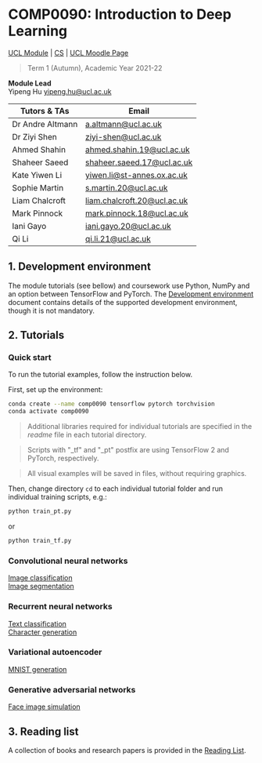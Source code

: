 # COMP0090: Introduction to Deep Learning
[UCL Module](https://www.ucl.ac.uk/module-catalogue/modules/introduction-to-deep-learning/COMP0090) | [CS](https://www.ucl.ac.uk/computer-science/) | [UCL Moodle Page](https://moodle.ucl.ac.uk/course/view.php?id=1444)
>Term 1 (Autumn), Academic Year 2021-22 


**Module Lead**  
Yipeng Hu <yipeng.hu@ucl.ac.uk>

  
|Tutors & TAs     | Email                       |
|-----------------|-----------------------------|  
|Dr Andre Altmann | a.altmann@ucl.ac.uk         |  
|Dr Ziyi Shen     | ziyi-shen@ucl.ac.uk         |  
|Ahmed Shahin     | ahmed.shahin.19@ucl.ac.uk   |  
|Shaheer Saeed    | shaheer.saeed.17@ucl.ac.uk  |  
|Kate Yiwen Li    | yiwen.li@st-annes.ox.ac.uk  |  
|Sophie Martin    | s.martin.20@ucl.ac.uk       |  
|Liam Chalcroft   | liam.chalcroft.20@ucl.ac.uk |  
|Mark Pinnock     | mark.pinnock.18@ucl.ac.uk   |  
|Iani Gayo        | iani.gayo.20@ucl.ac.uk      |  
|Qi Li            | qi.li.21@ucl.ac.uk          |  

	
## 1. Development environment
The module tutorials (see bellow) and coursework use Python, NumPy and an option between TensorFlow and PyTorch. The [Development environment](docs/dev.md) document contains details of the supported development environment, though it is not mandatory.  


## 2. Tutorials
### Quick start
To run the tutorial examples, follow the instruction below.

First, set up the environment:
``` bash
conda create --name comp0090 tensorflow pytorch torchvision
conda activate comp0090
```
>Additional libraries required for individual tutorials are specified in the _readme_ file in each tutorial directory. 

>Scripts with "_tf" and "_pt" postfix are using TensorFlow 2 and PyTorch, respectively.

>All visual examples will be saved in files, without requiring graphics.

Then, change directory `cd` to each individual tutorial folder and run individual training scripts, e.g.:
``` bash
python train_pt.py   
```
or 
``` bash
python train_tf.py  
```

### Convolutional neural networks
[Image classification](tutorials/img_cls)  
[Image segmentation](tutorials/img_sgm)

### Recurrent neural networks
[Text classification](tutorials/txt_cls)  
[Character generation](tutorials/char_gen)

### Variational autoencoder
[MNIST generation](tutorials/mnist_vae)

### Generative adversarial networks
[Face image simulation](tutorials/face_gan)


## 3. Reading list
A collection of books and research papers is provided in the [Reading List](docs/reading.md).
